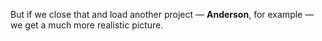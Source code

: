 But if we close that and load another project — **Anderson**, for example — we get a much more realistic picture.
